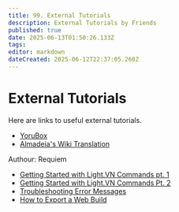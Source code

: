 ```yaml
---
title: 99. External Tutorials
description: External Tutorials by Friends
published: true
date: 2025-06-13T01:50:26.133Z
tags: 
editor: markdown
dateCreated: 2025-06-12T22:37:05.260Z
---
```


# External Tutorials

Here are links to useful external tutorials. 

- [YoruBox](https://en.yorubox.eu/tag/light-vn/)
- [Almadeia's Wiki Translation](https://docs.google.com/document/d/12dIqoOAlLQPH--gBZ13BgcPIMatkBtPvJm5uH9x0Cag/pub)

Authour: Requiem
- [Getting Started with Light.VN Commands pt. 1](https://ko-fi.com/post/Getting-Started-with-Light-VN-Commands-pt-1-L3L2145AJZ)
- [Getting Started with Light.VN Commands Pt. 2](https://ko-fi.com/post/Getting-Started-with-Light-VN-Commands-Pt-2-E1E514AKJM)
- [Troubleshooting Error Messages](https://ko-fi.com/post/Exporting-a-Web-Build-with-Light-VN-L4L414269N)
- [How to Export a Web Build](https://ko-fi.com/post/Exporting-a-Web-Build-with-Light-VN-L4L414269N)

